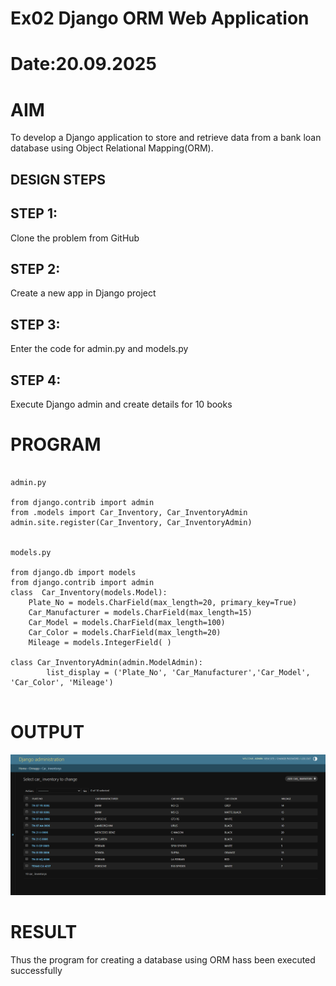 # Ex02 Django ORM Web Application
# Date:20.09.2025
# AIM
To develop a Django application to store and retrieve data from a bank loan database using Object Relational Mapping(ORM).


## DESIGN STEPS
## STEP 1:
Clone the problem from GitHub

## STEP 2:
Create a new app in Django project

## STEP 3:
Enter the code for admin.py and models.py

## STEP 4:
Execute Django admin and create details for 10 books

# PROGRAM
```

admin.py 

from django.contrib import admin
from .models import Car_Inventory, Car_InventoryAdmin
admin.site.register(Car_Inventory, Car_InventoryAdmin)


models.py

from django.db import models
from django.contrib import admin
class  Car_Inventory(models.Model):
    Plate_No = models.CharField(max_length=20, primary_key=True)
    Car_Manufacturer = models.CharField(max_length=15)
    Car_Model = models.CharField(max_length=100)
    Car_Color = models.CharField(max_length=20)
    Mileage = models.IntegerField( )

class Car_InventoryAdmin(admin.ModelAdmin):
    	list_display = ('Plate_No', 'Car_Manufacturer','Car_Model', 'Car_Color', 'Mileage')
     
```
# OUTPUT
![alt text](<Screenshot 2025-09-21 232042.png>)

# RESULT
Thus the program for creating a database using ORM hass been executed successfully
